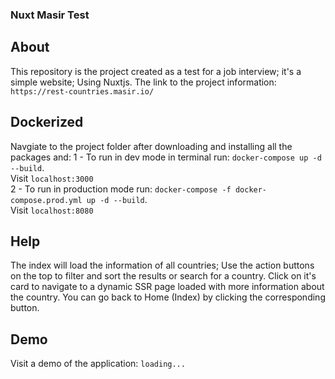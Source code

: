 ### Nuxt Masir Test

## About

This repository is the project created as a test for a job interview; it's a simple website; Using Nuxtjs.
The link to the project information:
`https://rest-countries.masir.io/`

## Dockerized

Navgiate to the project folder after downloading and installing all the packages and:
1 - To run in dev mode in terminal run: `docker-compose up -d --build`. <br>
Visit `localhost:3000` <br>
2 - To run in production mode run: `docker-compose -f docker-compose.prod.yml up -d --build`. <br>
Visit `localhost:8080`

## Help

The index will load the information of all countries; Use the action buttons on the top to filter and sort the results or search for a country.
Click on it's card to navigate to a dynamic SSR page loaded with more information about the country.
You can go back to Home (Index) by clicking the corresponding button.

## Demo

Visit a demo of the application:
`loading...`
